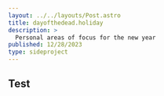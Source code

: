 ```yaml
---
layout: ../../layouts/Post.astro
title: dayofthedead.holiday
description: >
  Personal areas of focus for the new year
published: 12/28/2023
type: sideproject
---
```


## Test